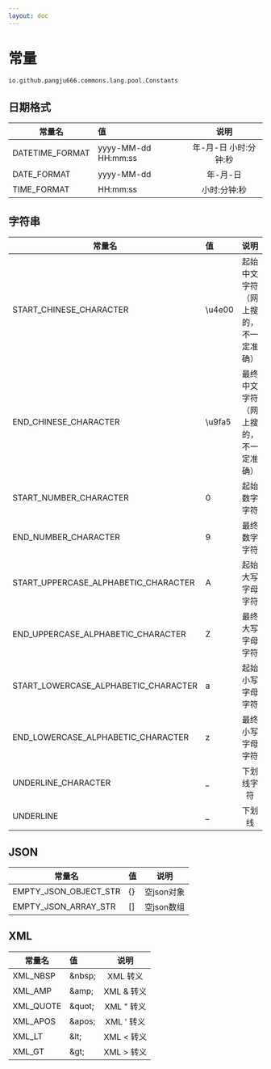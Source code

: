 ```yaml
---
layout: doc
---
```


# 常量
`io.github.pangju666.commons.lang.pool.Constants`

## 日期格式
| 常量名             | 值                   |      说明       |
|-----------------|:--------------------|:-------------:|
| DATETIME_FORMAT | yyyy-MM-dd HH:mm:ss | 年-月-日 小时:分钟:秒 |
| DATE_FORMAT     | yyyy-MM-dd          |     年-月-日     |
| TIME_FORMAT     | HH:mm:ss            |    小时:分钟:秒    |

## 字符串
| 常量名                                  | 值       |         说明         |
|--------------------------------------|:--------|:------------------:|
| START_CHINESE_CHARACTER              | \\u4e00 | 起始中文字符（网上搜的，不一定准确） |
| END_CHINESE_CHARACTER                | \\u9fa5 | 最终中文字符（网上搜的，不一定准确） |
| START_NUMBER_CHARACTER               | 0       |       起始数字字符       |
| END_NUMBER_CHARACTER                 | 9       |       最终数字字符       |
| START_UPPERCASE_ALPHABETIC_CHARACTER | A       |      起始大写字母字符      |
| END_UPPERCASE_ALPHABETIC_CHARACTER   | Z       |      最终大写字母字符      |
| START_LOWERCASE_ALPHABETIC_CHARACTER | a       |      起始小写字母字符      |
| END_LOWERCASE_ALPHABETIC_CHARACTER   | z       |      最终小写字母字符      |
| UNDERLINE_CHARACTER                  | _       |       下划线字符        |
| UNDERLINE                            | _       |        下划线         |

## JSON
| 常量名                   | 值  |   说明    |
|-----------------------|:---|:-------:|
| EMPTY_JSON_OBJECT_STR | {} | 空json对象 |
| EMPTY_JSON_ARRAY_STR  | [] | 空json数组 |

## XML
| 常量名       | 值       |    说明    |
|-----------|:--------|:--------:|
| XML_NBSP  | \&nbsp; |  XML 转义  |
| XML_AMP   | \&amp;  | XML & 转义 |
| XML_QUOTE | \&quot; | XML " 转义 |
| XML_APOS  | \&apos; | XML ' 转义 |
| XML_LT    | \&lt;   | XML < 转义 |
| XML_GT    | \&gt;   | XML > 转义 |
